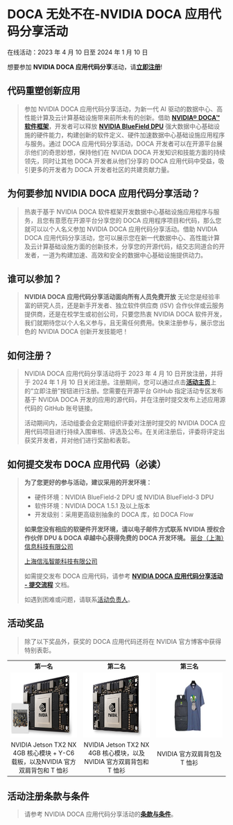 <!Event Name>
# DOCA 无处不在-NVIDIA DOCA 应用代码分享活动

<!Event Period>
在线活动：2023 年 4 月 10 日至 2024 年 1 月 10 日
<!Event Landing Page for Registration>
想要参加 **NVIDIA DOCA 应用代码分享**活动，请[**立即注册**](http://www.nvidia.cn/events/doca-application-code-sharing/ "活动主页")!


<!Event Introduction>
## 代码重塑创新应用
> 参加 NVIDIA DOCA 应用代码分享活动，为新一代 AI 驱动的数据中心、高性能计算及云计算基础设施带来前所未有的创新。借助 [**NVIDIA® DOCA™ 软件框架**](https://developer.nvidia.cn/zh-cn/networking/doca)，开发者可以释放 [**NVIDIA BlueField DPU**](https://www.nvidia.cn/networking/products/data-processing-unit/) 强大数据中心基础设施的硬件能力，构建创新的软件定义、硬件加速数据中心基础设施应用程序与服务。通过 DOCA 应用代码分享活动，DOCA 开发者可以在开源平台展示他们的奇思妙想，保持他们在 NVIDIA DOCA 开发知识和技能方面的持续领先，同时让其他 DOCA 开发者从他们分享的 DOCA 应用代码中受益，吸引更多的开发者为 DOCA 开发者社区的共建贡献力量。

<!Why>
## 为何要参加 NVIDIA DOCA 应用代码分享活动？
> 热衷于基于 NVIDIA DOCA 软件框架开发数据中心基础设施应用程序与服务，且您有意愿在开源平台分享您的 DOCA 应用程序项目和代码，那么您就可以以个人名义参加 NVIDIA DOCA 应用代码分享活动。借助 NVIDIA DOCA 应用代码分享活动，您可以展示您在新一代数据中心、高性能计算及云计算基础设施方面的创新技术，分享您的开源代码，结交志同道合的开发者，一道为构建加速、高效和安全的数据中心基础设施提供动力。

<!Who>
## 谁可以参加？
> **NVIDIA DOCA 应用代码分享活动面向所有人员免费开放**
无论您是经验丰富的研究人员，还是新手开发者、独立软件供应商 (ISV) 合作伙伴或云服务提供商，还是在校学生或初创公司，只要您热衷 NVIDIA DOCA 软件开发，我们就期待您以个人名义参与，且无需任何费用。快来注册参与，展示您出色的 NVIDIA DOCA 创新开发技能吧！

<!Regestration>
## 如何注册？
> NVIDIA DOCA 应用代码分享活动将于 2023 年 4 月 10 日开放注册，并将于 2024 年 1 月 10 日关闭注册。注册期间，您可以通过点击[**活动主页**](http://www.nvidia.cn/events/doca-application-code-sharing/ "活动主页")上的“立即注册”按钮进行注册。您需要在开源平台 GitHub 指定活动专区发布基于 NVIDIA DOCA 开发的应用的源代码，并在注册时提交发布上述应用源代码的 GitHub 账号链接。
>
> 活动期间内，活动组委会会定期组织评委对注册时提交的 NVIDIA DOCA 应用代码项目进行持续入围审核、评选及公布。在关闭注册后，评委将评定出获奖开发者，并对他们进行奖励和表彰。

<!Pull Requests>
## 如何提交发布 DOCA 应用代码（必读）
> **为了您更好的参与活动，建议采用的开发环境：**
> - 硬件环境：NVIDIA BlueField-2 DPU 或 NVIDIA BlueField-3 DPU
> - 软件环境：NVIDIA DOCA 1.5.1 及以上版本
> - 开发级别：采用更高级别抽象的 DOCA 库，如 DOCA Flow
>
> **如果您没有相应的软硬件开发环境，请以电子邮件方式联系 NVIDIA 授权合作伙伴 DPU &  DOCA 卓越中心获得免费的 DOCA 开发环境。**
> [丽台（上海）信息科技有限公司](doca@leadtek.com)
> 
> [上海信泓智能科技有限公司](doca@zentek.com.cn)
>
> 如需提交发布 DOCA 应用代码，请参考 [**NVIDIA DOCA 应用代码分享活动 - 提交流程**](https://github.com/openhackathons-org/NVIDIA-DOCA-App-Code-Sharing/blob/main/assets/DOCA%20Application%20Code%20Sharing.pdf "提交流程") 文档。
>
> 如遇到困难或问题，请联系[活动负责人](adah@nvidia.com)。
  
<!Prizes>
## 活动奖品
> 除了以下奖品外，获奖的 DOCA 应用代码还将在 NVIDIA 官方博客中获得特别表彰。

<table>
  <tr> 
    <td align="center"><b>第一名</b></td>
    <td align="center"><b>第二名</b></td>
    <td align="center"><b>第三名</b></td>
  </tr>
  <tr>
    <td align="center" width="400"><img src="/assets/dpu-hackathon-1st-place-jetson-tx2-3c33-l@2x.jpg" title="一等奖" height="150" width="auto"></td>
    <td align="center" width="400"><img src="/assets/nvidia-jetson-tx2-module-2c50-l@2x.jpg" title="二等奖" height="150" width="auto"></td>
    <td align="center" width="400"><img src="/assets/Backpack+T.jpg" title="三等奖" height="150" width="auto"></td>   
  </tr>  
  <tr>
    <td align="center">NVIDIA Jetson TX2 NX 4GB 核心模块 + Y-C6 载板，以及NVIDIA 官方双肩背包和 T 恤衫</font></td>
    <td align="center">NVIDIA Jetson TX2 NX 4GB 核心模块，以及NVIDIA 官方双肩背包和 T 恤衫</td>      
    <td align="center">NVIDIA 官方双肩背包及 T 恤衫</td>
  </tr>
</Table>

<!T&C>
## 活动注册条款与条件
> 请参考 NVIDIA DOCA 应用代码分享活动的[**条款与条件**](http://www.nvidia.cn/events/doca-application-code-sharing/terms-and-conditions "条款与条件")。
